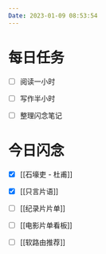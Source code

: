 ```yaml
---
Date: 2023-01-09 08:53:54
---
```


# 每日任务
- [ ] 阅读一小时
- [ ] 写作半小时
- [ ] 整理闪念笔记


# 今日闪念
- [x] [[石壕吏 - 杜甫]]
- [x] [[只言片语]]
- [ ] [[纪录片片单]]
- [ ] [[电影片单看板]]
- [ ] [[软路由推荐]]



